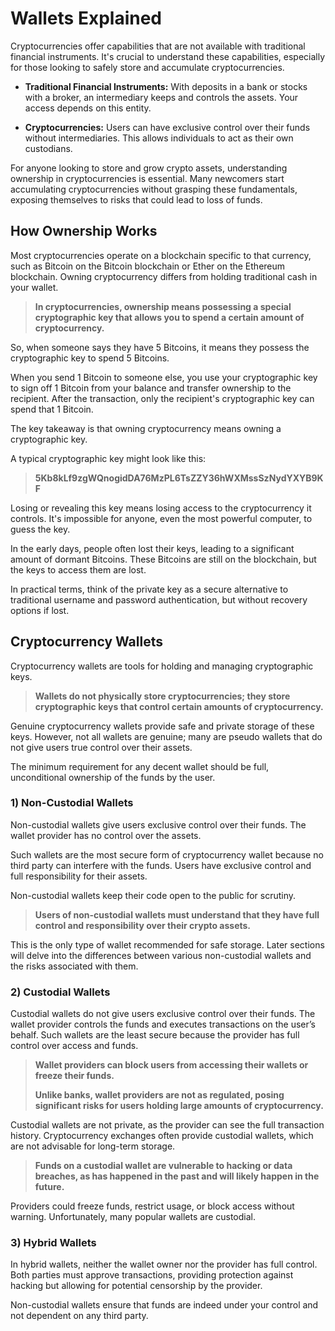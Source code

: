 # Wallets Explained

Cryptocurrencies offer capabilities that are not available with traditional financial instruments. It's crucial to understand these capabilities, especially for those looking to safely store and accumulate cryptocurrencies.

- **Traditional Financial Instruments:** With deposits in a bank or stocks with a broker, an intermediary keeps and controls the assets. Your access depends on this entity.
  
- **Cryptocurrencies:** Users can have exclusive control over their funds without intermediaries. This allows individuals to act as their own custodians.

For anyone looking to store and grow crypto assets, understanding ownership in cryptocurrencies is essential. Many newcomers start accumulating cryptocurrencies without grasping these fundamentals, exposing themselves to risks that could lead to loss of funds.

## How Ownership Works

Most cryptocurrencies operate on a blockchain specific to that currency, such as Bitcoin on the Bitcoin blockchain or Ether on the Ethereum blockchain. Owning cryptocurrency differs from holding traditional cash in your wallet.

> **In cryptocurrencies, ownership means possessing a special cryptographic key that allows you to spend a certain amount of cryptocurrency.**

So, when someone says they have 5 Bitcoins, it means they possess the cryptographic key to spend 5 Bitcoins.

When you send 1 Bitcoin to someone else, you use your cryptographic key to sign off 1 Bitcoin from your balance and transfer ownership to the recipient. After the transaction, only the recipient's cryptographic key can spend that 1 Bitcoin.

The key takeaway is that owning cryptocurrency means owning a cryptographic key.

A typical cryptographic key might look like this:

> **5Kb8kLf9zgWQnogidDA76MzPL6TsZZY36hWXMssSzNydYXYB9KF**

Losing or revealing this key means losing access to the cryptocurrency it controls. It's impossible for anyone, even the most powerful computer, to guess the key.

In the early days, people often lost their keys, leading to a significant amount of dormant Bitcoins. These Bitcoins are still on the blockchain, but the keys to access them are lost.

In practical terms, think of the private key as a secure alternative to traditional username and password authentication, but without recovery options if lost.

## Cryptocurrency Wallets

Cryptocurrency wallets are tools for holding and managing cryptographic keys.

> **Wallets do not physically store cryptocurrencies; they store cryptographic keys that control certain amounts of cryptocurrency.**

Genuine cryptocurrency wallets provide safe and private storage of these keys. However, not all wallets are genuine; many are pseudo wallets that do not give users true control over their assets.

The minimum requirement for any decent wallet should be full, unconditional ownership of the funds by the user.

### 1) Non-Custodial Wallets

Non-custodial wallets give users exclusive control over their funds. The wallet provider has no control over the assets.

Such wallets are the most secure form of cryptocurrency wallet because no third party can interfere with the funds. Users have exclusive control and full responsibility for their assets.

Non-custodial wallets keep their code open to the public for scrutiny.

> **Users of non-custodial wallets must understand that they have full control and responsibility over their crypto assets.**

This is the only type of wallet recommended for safe storage. Later sections will delve into the differences between various non-custodial wallets and the risks associated with them.

### 2) Custodial Wallets

Custodial wallets do not give users exclusive control over their funds. The wallet provider controls the funds and executes transactions on the user’s behalf. Such wallets are the least secure because the provider has full control over access and funds.

> **Wallet providers can block users from accessing their wallets or freeze their funds.**
>
> **Unlike banks, wallet providers are not as regulated, posing significant risks for users holding large amounts of cryptocurrency.**

Custodial wallets are not private, as the provider can see the full transaction history. Cryptocurrency exchanges often provide custodial wallets, which are not advisable for long-term storage.

> **Funds on a custodial wallet are vulnerable to hacking or data breaches, as has happened in the past and will likely happen in the future.**

Providers could freeze funds, restrict usage, or block access without warning. Unfortunately, many popular wallets are custodial.

### 3) Hybrid Wallets

In hybrid wallets, neither the wallet owner nor the provider has full control. Both parties must approve transactions, providing protection against hacking but allowing for potential censorship by the provider.

Non-custodial wallets ensure that funds are indeed under your control and not dependent on any third party.